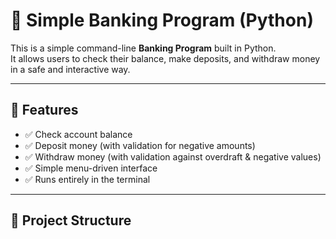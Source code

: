 # 🏦 Simple Banking Program (Python)

This is a simple command-line **Banking Program** built in Python.  
It allows users to check their balance, make deposits, and withdraw money in a safe and interactive way.

---

## 🚀 Features
- ✅ Check account balance  
- ✅ Deposit money (with validation for negative amounts)  
- ✅ Withdraw money (with validation against overdraft & negative values)  
- ✅ Simple menu-driven interface  
- ✅ Runs entirely in the terminal  

---

## 📂 Project Structure
